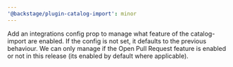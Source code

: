 ```yaml
---
'@backstage/plugin-catalog-import': minor
---
```


Add an integrations config prop to manage what feature of the catalog-import are enabled.
If the config is not set, it defaults to the previous behaviour. We can only manage if the
Open Pull Request feature is enabled or not in this release (its enabled by default where applicable).
